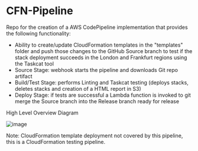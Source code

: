 # CFN-Pipeline

Repo for the creation of a AWS CodePipeline implementation that provides the following functionality:

- Ability to create/update CloudFormation templates in the "templates" folder and push those changes to the GitHub Source branch to test if the stack deployment succeeds in the London and Frankfurt regions using the Taskcat tool
- Source Stage: webhook starts the pipeline and downloads Git repo artifact
- Build/Test Stage: performs Linting and Taskcat testing (deploys stacks, deletes stacks and creation of a HTML report in S3)
- Deploy Stage: if tests are successful a Lambda function is invoked to git merge the Source branch into the Release branch ready for release 


High Level Overview Diagram

![image](https://user-images.githubusercontent.com/54940429/124094140-6617b280-da50-11eb-97be-2e01b4b41213.png)

Note: CloudFormation template deployment not covered by this pipeline, this is a CloudFormation testing pipeline. 
